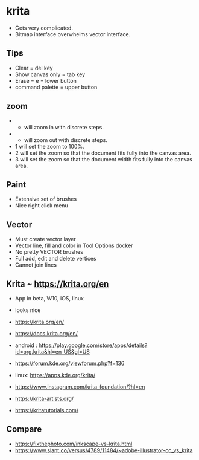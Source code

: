 # krita

* Gets very complicated.
* Bitmap interface overwhelms vector interface.

## Tips
* Clear = del key
* Show canvas only = tab key
* Erase = e = lower button
* command palette  = upper button

## zoom

* + will zoom in with discrete steps.
* - will zoom out with discrete steps.
* 1 will set the zoom to 100%.
* 2 will set the zoom so that the document fits fully into the canvas area.
* 3 will set the zoom so that the document width fits fully into the canvas area.

## Paint

* Extensive set of brushes
* Nice right click menu

## Vector

* Must create vector layer
* Vector line, fill and color in Tool Options docker
* No pretty VECTOR brushes
* Full add, edit and delete vertices
* Cannot join lines

## Krita ~ https://krita.org/en

* App in beta, W10, iOS, linux
* looks nice

* https://krita.org/en/
* https://docs.krita.org/en/

* android : https://play.google.com/store/apps/details?id=org.krita&hl=en_US&gl=US
* https://forum.kde.org/viewforum.php?f=136
* linux: https://apps.kde.org/krita/
* https://www.instagram.com/krita_foundation/?hl=en

* https://krita-artists.org/
* https://kritatutorials.com/


## Compare

* https://fixthephoto.com/inkscape-vs-krita.html
* https://www.slant.co/versus/4789/11484/~adobe-illustrator-cc_vs_krita